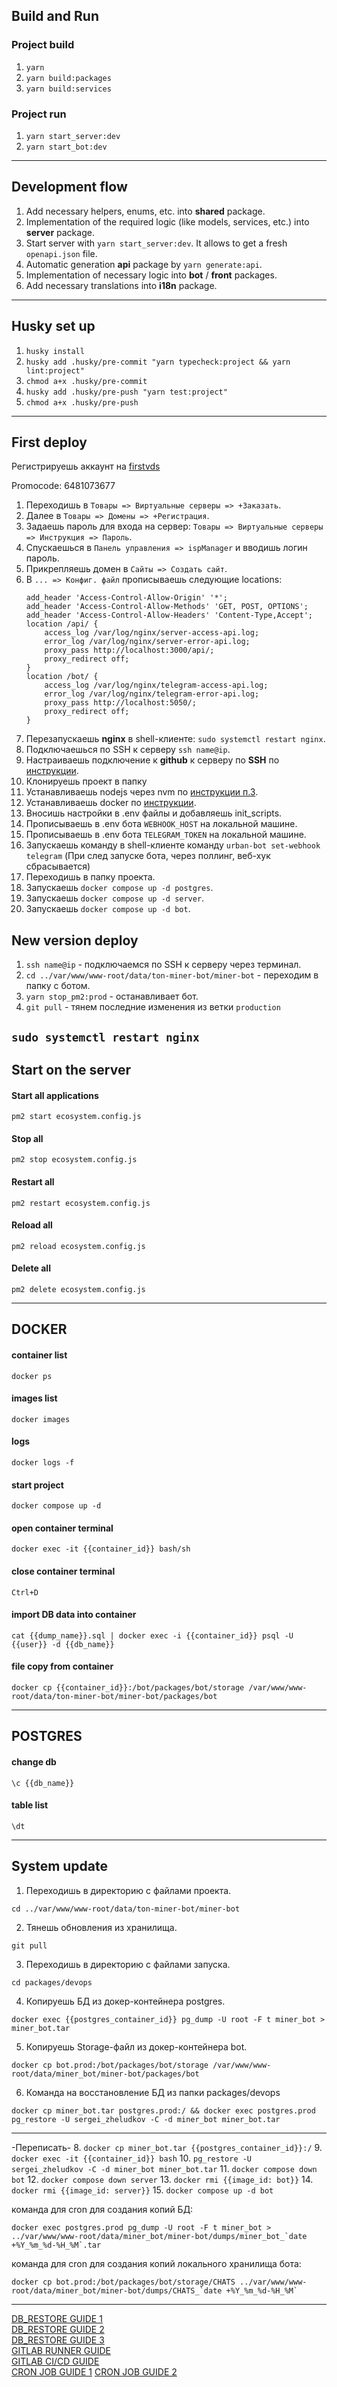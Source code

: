 ## Build and Run

### Project build
1. `yarn`
2. `yarn build:packages`
3. `yarn build:services`

### Project run
1. `yarn start_server:dev`
2. `yarn start_bot:dev`

---
## Development flow

1. Add necessary helpers, enums, etc. into **shared** package.
2. Implementation of the required logic (like models, services, etc.) into **server** package.
3. Start server with `yarn start_server:dev`. It allows to get a fresh `openapi.json` file.
4. Automatic generation **api** package by `yarn generate:api`.
5. Implementation of necessary logic into **bot** / **front** packages.
6. Add necessary translations into **i18n** package.

---
## Husky set up

1. `husky install`
2. `husky add .husky/pre-commit "yarn typecheck:project && yarn lint:project"`
3. `chmod a+x .husky/pre-commit`
4. `husky add .husky/pre-push "yarn test:project"`
5. `chmod a+x .husky/pre-push`

---

## First deploy

Регистрируешь аккаунт на [firstvds](https://firstvds.ru/?from=1073677)

Promocode: 6481073677

1. Переходишь в  `Товары => Виртуальные серверы => +Заказать`.
2. Далее в `Товары => Домены => +Регистрация`.
3. Задаешь пароль для входа на сервер: `Товары => Виртуальные серверы => Инструкция => Пароль`.
4. Спускаешься в `Панель управления => ispManager` и вводишь логин пароль.
5. Прикрепляешь домен в `Сайты => Создать сайт`.
6. В `... => Конфиг. файл` прописываешь следующие locations:
    ```
    add_header 'Access-Control-Allow-Origin' '*';
    add_header 'Access-Control-Allow-Methods' 'GET, POST, OPTIONS';
    add_header 'Access-Control-Allow-Headers' 'Content-Type,Accept';
    location /api/ {
        access_log /var/log/nginx/server-access-api.log;
        error_log /var/log/nginx/server-error-api.log;
        proxy_pass http://localhost:3000/api/;
        proxy_redirect off;
    }
    location /bot/ {
        access_log /var/log/nginx/telegram-access-api.log;
        error_log /var/log/nginx/telegram-error-api.log;
        proxy_pass http://localhost:5050/;
        proxy_redirect off;
    }
    ```
7. Перезапускаешь **nginx** в shell-клиенте: `sudo systemctl restart nginx`.
8. Подключаешься по SSH к серверу `ssh name@ip`.
9. Настраиваешь подключение к **github** к серверу по **SSH** по [инструкции](https://habr.com/ru/articles/755036/).
10. Клонируешь проект в папку
11. Устанавливаешь nodejs через nvm по [инструкции п.3](https://www.digitalocean.com/community/tutorials/how-to-install-node-js-on-ubuntu-20-04).
12. Устанавливаешь docker по [инструкции](https://www.digitalocean.com/community/tutorials/how-to-install-and-use-docker-on-ubuntu-20-04).
13. Вносишь настройки в .env файлы и добавляешь init_scripts.
14. Прописываешь в .env бота `WEBHOOK_HOST` на локальной машине.
15. Прописываешь в .env бота `TELEGRAM_TOKEN` на локальной машине. 
16. Запускаешь команду в shell-клиенте команду `urban-bot set-webhook telegram` (При след запуске бота, через поллинг, веб-хук сбрасывается)
17. Переходишь в папку проекта.
18. Запускаешь `docker compose up -d postgres`.
19. Запускаешь `docker compose up -d server`.
20. Запускаешь `docker compose up -d bot`.

## New version deploy

1. `ssh name@ip` - подключаемся по SSH к серверу через терминал.
2. `cd ../var/www/www-root/data/ton-miner-bot/miner-bot` - переходим в папку с ботом.
3. `yarn stop_pm2:prod` - останавливает бот.
4. `git pull` - тянем последние изменения из ветки `production`

`sudo systemctl restart nginx`
---

## Start on the server

#### Start all applications
`pm2 start ecosystem.config.js`

#### Stop all
`pm2 stop ecosystem.config.js`

#### Restart all
`pm2 restart ecosystem.config.js`

#### Reload all
`pm2 reload ecosystem.config.js`

#### Delete all
`pm2 delete ecosystem.config.js`

---

## DOCKER

#### container list
`docker ps`

#### images list
`docker images`

#### logs
`docker logs -f`

#### start project
`docker compose up -d`

#### open container terminal
`docker exec -it {{container_id}} bash/sh`

#### close container terminal
`Ctrl+D`

#### import DB data into container
`cat {{dump_name}}.sql | docker exec -i {{container_id}} psql -U {{user}} -d {{db_name}}`

#### file copy from container
`docker cp {{container_id}}:/bot/packages/bot/storage /var/www/www-root/data/ton-miner-bot/miner-bot/packages/bot`

---

## POSTGRES

#### change db
`\c {{db_name}}`

#### table list
`\dt`

---

## System update


1. Переходишь в директорию с файлами проекта.
```
cd ../var/www/www-root/data/ton-miner-bot/miner-bot
```
2. Тянешь обновления из хранилища.
```
git pull
```
3. Переходишь в директорию с файлами запуска.
```
cd packages/devops
```
4. Копируешь БД из докер-контейнера postgres. 
```
docker exec {{postgres_container_id}} pg_dump -U root -F t miner_bot > miner_bot.tar
```
5. Копируешь Storage-файл из докер-контейнера bot.
```
docker cp bot.prod:/bot/packages/bot/storage /var/www/www-root/data/miner_bot/miner-bot/packages/bot
```
6. Команда на восстановление БД из папки packages/devops

```
docker cp miner_bot.tar postgres.prod:/ && docker exec postgres.prod pg_restore -U sergei_zheludkov -C -d miner_bot miner_bot.tar 
```
---
-Переписать-
8. `docker cp miner_bot.tar {{postgres_container_id}}:/`
9. `docker exec -it {{container_id}} bash`
10. `pg_restore -U sergei_zheludkov -C -d miner_bot miner_bot.tar`
11. `docker compose down bot`
12. `docker compose down server`
13. `docker rmi {{image_id: bot}}`
14. `docker rmi {{image_id: server}}`
15. `docker compose up -d bot`

команда для cron для создания копий БД: 
```
docker exec postgres.prod pg_dump -U root -F t miner_bot > ../var/www/www-root/data/miner_bot/miner-bot/dumps/miner_bot_`date +%Y_%m_%d-%H_%M`.tar
```
команда для cron для создания копий локального хранилища бота:
```
docker cp bot.prod:/bot/packages/bot/storage/CHATS ../var/www/www-root/data/miner_bot/miner-bot/dumps/CHATS_`date +%Y_%m_%d-%H_%M`
```
---

[DB_RESTORE GUIDE 1](https://stackoverflow.com/questions/24718706/backup-restore-a-dockerized-postgresql-database)\
[DB_RESTORE GUIDE 2](https://medium.com/@burakkocakeu/get-pg-dump-from-a-docker-container-and-pg-restore-into-another-in-5-steps-74ca5bf0589c)\
[DB_RESTORE GUIDE 3](https://gist.github.com/spalladino/6d981f7b33f6e0afe6bb)\
[GITLAB RUNNER GUIDE](https://technoupdate.medium.com/how-to-configure-gitlab-runner-on-ubuntu-20-04-c26e2f16fd24)\
[GITLAB CI/CD GUIDE](https://www.youtube.com/watch?v=dLfqjoE-WNQ)\
[CRON JOB GUIDE 1](https://www.digitalocean.com/community/tutorials/how-to-use-cron-to-automate-tasks-ubuntu-1804)
[CRON JOB GUIDE 2](https://bobcares.com/blog/postgres-docker-backup-cron/)